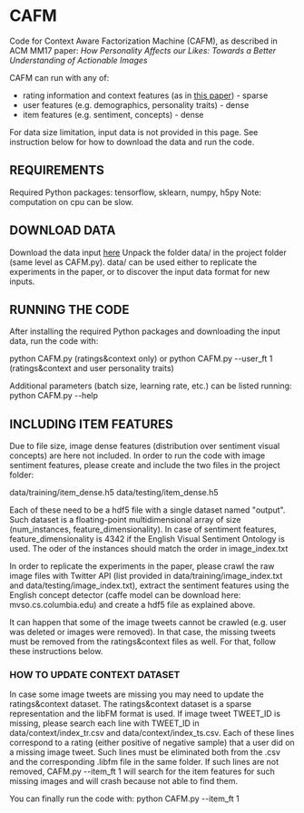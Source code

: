 # CAFM

Code for Context Aware Factorization Machine (CAFM), as described in ACM MM17 paper: _How Personality Affects our Likes: Towards a Better Understanding of Actionable Images_

CAFM can run with any of:
* rating information and context features (as in [this paper](https://dl.acm.org/citation.cfm?id=2964291)) - sparse
* user features (e.g. demographics, personality traits) - dense
* item features (e.g. sentiment, concepts) - dense

For data size limitation, input data is not provided in this page. See instruction below for how to download the data and run the code.


## REQUIREMENTS
Required Python packages: tensorflow, sklearn, numpy, h5py
Note: computation on cpu can be slow.


## DOWNLOAD DATA
Download the data input [here](https://www.dropbox.com/s/sx1t6a70mq2wvie/data.zip?dl=0)
Unpack the folder data/ in the project folder (same level as CAFM.py).
data/ can be used either to replicate the experiments in the paper, or to discover the input data format for new inputs.


## RUNNING THE CODE
After installing the required Python packages and downloading the input data, run the code with:

python CAFM.py (ratings&context only)
or
python CAFM.py --user_ft 1 (ratings&context and user personality traits)

Additional parameters (batch size, learning rate, etc.) can be listed running: python CAFM.py --help


## INCLUDING ITEM FEATURES
Due to file size, image dense features (distribution over sentiment visual concepts) are here not included.
In order to run the code with image sentiment features, please create and include the two files in the project folder:

data/training/item_dense.h5
data/testing/item_dense.h5

Each of these need to be a hdf5 file with a single dataset named "output". Such dataset is a floating-point multidimensional array of size (num_instances, feature_dimensionality). 
In case of sentiment features, feature_dimensionality is 4342 if the English Visual Sentiment Ontology is used.
The oder of the instances should match the order in image_index.txt

In  order to replicate the experiments in the paper, please crawl the raw image files with Twitter API (list provided in data/training/image_index.txt and data/testing/image_index.txt), extract the sentiment features using the English concept detector (caffe model can be download here: mvso.cs.columbia.edu) and create a hdf5 file as explained above.

It can happen that some of the image tweets cannot be crawled (e.g. user was deleted or images were removed). In that case, the missing tweets must be removed from the ratings&context files as well. For that, follow these instructions below.

### HOW TO UPDATE CONTEXT DATASET
In case some image tweets are missing you may need to update the ratings&context dataset. The ratings&context dataset is a sparse representation and the libFM format is used.
If image tweet TWEET_ID is missing, please search each line with TWEET_ID in data/context/index_tr.csv and data/context/index_ts.csv. Each of these lines correspond to a rating (either positive of negative sample) that a user did on a missing image tweet. Such lines must be eliminated both from the .csv and the corresponding .libfm file in the same folder. If such lines are not removed, CAFM.py --item_ft 1 will search for the item features for such missing images and will crash because not able to find them. 

You can finally run the code with:
python CAFM.py --item_ft 1